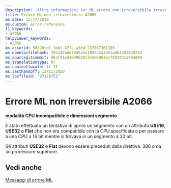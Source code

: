 ```yaml
---
description: 'Altre informazioni su: ML errore non irreversibile irreversibile A2066'
title: Errore ML non irreversibile A2066
ms.date: 12/17/2019
ms.custom: error-reference
f1_keywords:
- A2066
helpviewer_keywords:
- A2066
ms.assetid: 58220fdf-fb8f-47fc-a36d-737867361185
ms.openlocfilehash: 703244bde7b55a5e109352a3e51a0b4402829242
ms.sourcegitcommit: d6af41e42699628c3e2e6063ec7b03931a49a098
ms.translationtype: MT
ms.contentlocale: it-IT
ms.lasthandoff: 12/11/2020
ms.locfileid: "97128752"
---
```

# <a name="ml-nonfatal-error-a2066"></a>Errore ML non irreversibile A2066

**modalità CPU incompatibile e dimensioni segmento**

È stato effettuato un tentativo di aprire un segmento con un attributo **USE16**, **USE32** o **Flat** che non era compatibile con la CPU specificata o per passare a una CPU a 16 bit mentre si trovava in un segmento a 32 bit.

Gli attributi **USE32** e **Flat** devono essere preceduti dalla direttiva. 386 o da un processore superiore.

## <a name="see-also"></a>Vedi anche

[Messaggi di errore ML](ml-error-messages.md)
